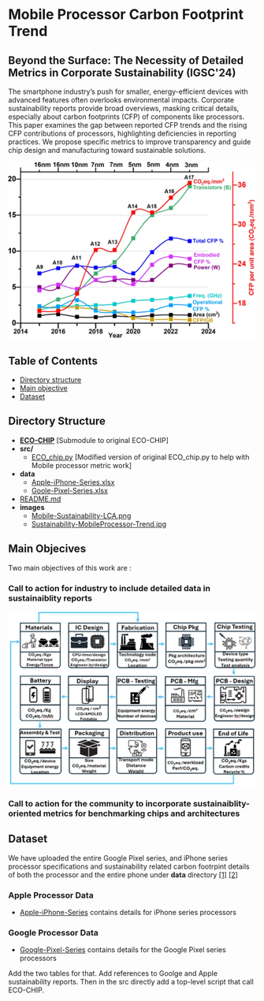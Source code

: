 # Mobile Processor Carbon Footprint Trend

## Beyond the Surface: The Necessity of Detailed Metrics in Corporate Sustainability (IGSC'24)

The smartphone industry’s push for smaller, energy-efficient devices with advanced features often overlooks environmental impacts. Corporate sustainability reports provide broad overviews, masking critical details, especially about carbon footprints (CFP) of components like processors. This paper examines the gap between reported CFP trends and the rising CFP contributions of processors, highlighting deficiencies in reporting practices. We propose specific metrics to improve transparency and guide chip design and manufacturing toward sustainable solutions.

 <img src="images/Sustainability-MobileProcessor-Trend.jpg" alt="drawing" width="600"/> 

## Table of Contents

-   [Directory structure](#directory-structure)
-   [Main objective](#main-objectives)
-   [Dataset](#dataset)

## Directory Structure 

- **[ECO-CHIP](./ECO-CHIP/)** [Submodule to original ECO-CHIP]
- **src/**
  - [ECO_chip.py](./src/ECO_chip.py) [Modified version of original ECO_chip.py to help with Mobile processor metric work] 
- **data**
  - [Apple-iPhone-Series.xlsx](./data/Apple-iPhone-Series.xlsx)
  - [Goole-Pixel-Series.xlsx](./data/Google-Pixel-Series.xlsx)
- [README.md](README.md)
- **images**
  - [Mobile-Sustainability-LCA.png](./images/Mobile-Sustainability-LCA.png)
  - [Sustainability-MobileProcessor-Trend.jpg](./images/Sustainability-MobileProcessor-Trend.jpg)

## Main Objecives
Two main objectives of this work are : 
### Call to action for industry to include detailed data in sustainaiblity reports 
 <img src="images/Mobile-Sustainability-LCA.png" alt="drawing" width="600"/> 

### Call to action for the community to incorporate sustainaiblity-oriented metrics for benchmarking chips and architectures


## Dataset 
We have uploaded the entire Google Pixel series, and iPhone series processor specifications and sustainability related carbon footrpint details of both the processor and the entire phone under **data** directory [[1]][Apple-reports] [[2]][Google-reports]
### Apple Processor Data
- [Apple-iPhone-Series](./data/Apple-iPhone-Series.xlsx) contains details for iPhone series processors
### Google Processor Data
- [Google-Pixel-Series](./data/Google-Pixel-Series.xlsx) contains details for the Google Pixel series processors


Add the two tables for that. Add references to Goolge and Apple sustainability reports. Then in the src directly add a top-level script that call ECO-CHIP. 

[Apple-reports]: <https://www.apple.com/environment/>
[Google-reports]: <https://sustainability.google/reports/>